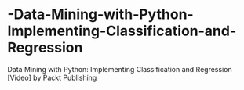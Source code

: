 # -Data-Mining-with-Python-Implementing-Classification-and-Regression
 Data Mining with Python: Implementing Classification and Regression [Video] by Packt Publishing
